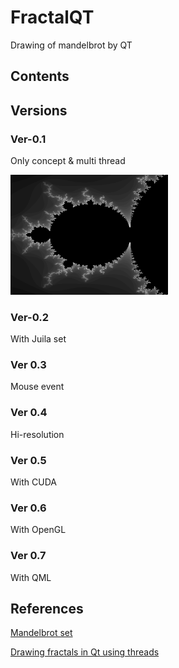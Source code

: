 # FractalQT

Drawing of mandelbrot by QT

## Contents

## Versions

### Ver-0.1

Only concept & multi thread

<img src="screenshots/rev01.PNG" width='50%' height='50%' />

### Ver-0.2

With Juila set

### Ver 0.3

Mouse event

### Ver 0.4

Hi-resolution

### Ver 0.5

With CUDA

### Ver 0.6

With OpenGL

### Ver 0.7

With QML

## References

<a href = 'https://en.wikipedia.org/wiki/Mandelbrot_set#:~:text=The%20Mandelbrot%20set%20(%2F%CB%88m,remains%20bounded%20in%20absolute%20value.'>Mandelbrot set</a>

<a href = "https://mateuszsiedlecki.com/index.php/2020/05/27/drawing-fractals-in-qt-using-threads/">Drawing fractals in Qt using threads</a>
